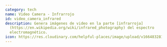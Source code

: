 ```yaml
---
category: tech
name: Video Camera - Infrarrojo
id: video_camera_infrared
description: Genera imágenes de video en la parte [infrarroja]
  (https://en.wikipedia.org/wiki/infrared_photography) del espectro
  electromagnético.
icon: https://res.cloudinary.com/helpful-places/image/upload/v1664832812/dtpr-icons/tech/video_ju8ukn.svg
---
```

